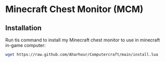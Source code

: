 # Minecraft Chest Monitor (MCM)

## Installation

Run tis command to install my Minecraft chest monitor to use in minecraft in-game computer:

```sh
wget https://raw.github.com/Aharhour/Computercraft/main/install.lua